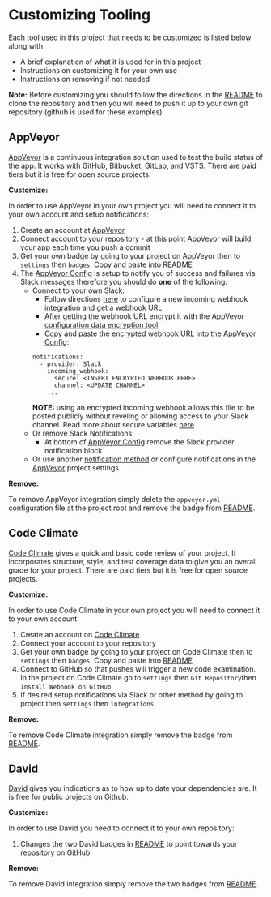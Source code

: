 # Customizing Tooling

Each tool used in this project that needs to be customized is listed below along with:
- A brief explanation of what it is used for in this project
- Instructions on customizing it for your own use
- Instructions on removing if not needed

**Note:** Before customizing you should follow the directions in the [README](../README.md) to clone the repository and then you will need to push it up to your own git repository (github is used for these examples).

## AppVeyor

[AppVeyor](https://appveyor.com/) is a continuous integration solution used to test the build status of the app. It works with GitHub, Bitbucket, GitLab, and VSTS. There are paid tiers but it is free for open source projects.

**Customize:**

In order to use AppVeyor in your own project you will need to connect it to your own account and setup notifications:

1. Create an account at [AppVeyor](https://appveyor.com/)
2. Connect account to your repository - at this point AppVeyor will build your app each time you push a commit
3. Get your own badge by going to your project on AppVeyor then to `settings` then `badges`. Copy and paste into [README](../README.md)
4. The [AppVeyor Config](../appveyor.yml) is setup to notify you of success and failures via Slack messages therefore you should do **one** of the following:
   * Connect to your own Slack:
     * Follow directions [here](https://my.slack.com/services/new/incoming-webhook/) to configure a new incoming webhook integration and get a webhook URL
     * After getting the webhook URL encrypt it with the AppVeyor [configuration data encryption tool](https://ci.appveyor.com/tools/encrypt)
     * Copy and paste the encrypted webhook URL into the [AppVeyor Config](../appveyor.yml):
     ```
     notifications:
       - provider: Slack
         incoming_webhook:
           secure: <INSERT ENCRYPTED WEBHOOK HERE>
           channel: <UPDATE CHANNEL>
         ...
     ```
     **NOTE:** using an encrypted incoming webhook allows this file to be posted publicly without reveling or allowing access to your Slack channel. Read more about secure variables [here](https://www.appveyor.com/docs/build-configuration/#secure-variables)
   * Or remove Slack Notifications:
     * At bottom of [AppVeyor Config](../appveyor.yml) remove the Slack provider notification block
   * Or use another [notification method](https://www.appveyor.com/docs/notifications/) or configure notifications in the [AppVeyor](https://appveyor.com/) project settings

**Remove:**

To remove AppVeyor integration simply delete the `appveyor.yml` configuration file at the project root and remove the badge from [README](../README.md).


## Code Climate

[Code Climate](https://codeclimate.com/) gives a quick and basic code review of your project. It incorporates structure, style, and test coverage data to give you an overall grade for your project. There are paid tiers but it is free for open source projects.

**Customize:**

In order to use Code Climate in your own project you will need to connect it to your own account:

1) Create an account on [Code Climate](https://codeclimate.com/)
2) Connect your account to your repository
3) Get your own badge by going to your project on Code Climate then to `settings` then `badges`. Copy and paste into [README](../README.md)
4) Connect to GitHub so that pushes will trigger a new code examination. In the project on Code Climate go to `settings` then `Git Repository`then `Install Webhook on GitHub`
5) If desired setup notifications via Slack or other method by going to project then `settings` then `integrations`.

**Remove:**

To remove Code Climate integration simply remove the badge from [README](../README.md).


## David

[David](https://david-dm.org/) gives you indications as to how up to date your dependencies are. It is free for public projects on Github.

**Customize:**

In order to use David you need to connect it to your own repository:

1) Changes the two David badges in [README](../README.md) to point towards your repository on GitHub

**Remove:**

To remove David integration simply remove the two badges from [README](../README.md).
